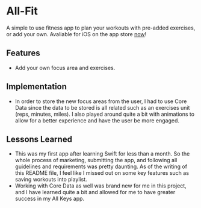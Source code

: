 # All-Fit

A simple to use fitness app to plan your workouts with pre-added exercises, or add your own. Avaliable for iOS on the app store [now](https://apps.apple.com/us/app/all-fit/id1549462820)!

## Features
- Add your own focus area and exercises. 

## Implementation
- In order to store the new focus areas from the user, I had to use Core Data since the data to be stored is all related such as an exercises unit (reps, minutes, miles). I also played around quite a bit with animations to allow for a better experience and have the user be more engaged.

## Lessons Learned
- This was my first app after learning Swift for less than a month. So the whole process of marketing, submitting the app, and following all guidelines and requirements was pretty daunting. As of the writing of this README file, I feel like I missed out on some key features such as saving workouts into playlist.
- Working with Core Data as well was brand new for me in this project, and I have learned quite a bit and allowed for me to have greater success in my All Keys app.
